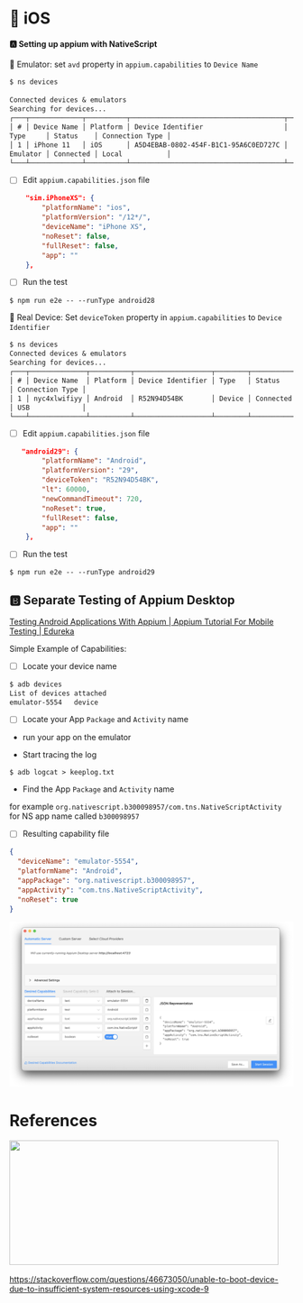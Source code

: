 # :iphone: iOS

#### :a: Setting up appium with NativeScript

:round_pushpin: Emulator: set `avd` property in `appium.capabilities` to `Device Name`

```
$ ns devices

Connected devices & emulators
Searching for devices...
┌───┬─────────────┬──────────┬──────────────────────────────────────┬──────────┬───────────┬─────────────────┐
│ # │ Device Name │ Platform │ Device Identifier                    │ Type     │ Status    │ Connection Type │
│ 1 │ iPhone 11   │ iOS      │ A5D4EBAB-0802-454F-B1C1-95A6C0ED727C │ Emulator │ Connected │ Local           │
└───┴─────────────┴──────────┴──────────────────────────────────────┴──────────┴───────────┴─────────────────┘
```

- [ ] Edit `appium.capabilities.json` file

```json
    "sim.iPhoneXS": {
        "platformName": "ios",
        "platformVersion": "/12*/",
        "deviceName": "iPhone XS",
        "noReset": false,
        "fullReset": false,
        "app": ""
    },
```

- [ ] Run the test

```
$ npm run e2e -- --runType android28
```

:round_pushpin: Real Device: Set `deviceToken` property in `appium.capabilities` to `Device Identifier`

```
$ ns devices
Connected devices & emulators
Searching for devices...
┌───┬──────────────┬──────────┬───────────────────┬────────┬───────────┬─────────────────┐
│ # │ Device Name  │ Platform │ Device Identifier │ Type   │ Status    │ Connection Type │
│ 1 │ nyc4xlwifiyy │ Android  │ R52N94D54BK       │ Device │ Connected │ USB             │
└───┴──────────────┴──────────┴───────────────────┴────────┴───────────┴─────────────────┘
```

- [ ] Edit `appium.capabilities.json` file

```json
   "android29": {
        "platformName": "Android",
        "platformVersion": "29",
        "deviceToken": "R52N94D54BK",
        "lt": 60000,
        "newCommandTimeout": 720,
        "noReset": true,
        "fullReset": false,
        "app": ""
    },
```

- [ ] Run the test

```
$ npm run e2e -- --runType android29
```

## :b: Separate Testing of Appium Desktop

[Testing Android Applications With Appium | Appium Tutorial For Mobile Testing | Edureka](https://www.youtube.com/watch?v=i1tQ1pjEFWw)

Simple Example of Capabilities:

- [ ] Locate your device name

```
$ adb devices
List of devices attached
emulator-5554	device
```

- [ ] Locate your App `Package` and `Activity` name

* run your app on the emulator

* Start tracing the log

```
$ adb logcat > keeplog.txt
```

* Find the App `Package` and `Activity` name

for example `org.nativescript.b300098957/com.tns.NativeScriptActivity` for NS app name called `b300098957`

- [ ] Resulting capability file

```json
{
  "deviceName": "emulator-5554",
  "platformName": "Android",
  "appPackage": "org.nativescript.b300098957",
  "appActivity": "com.tns.NativeScriptActivity",
  "noReset": true
}
```

![image](../images/appium-server.png)

# References

<img src="https://i.stack.imgur.com/f78Go.png" width="477" height="221"></img>

https://stackoverflow.com/questions/46673050/unable-to-boot-device-due-to-insufficient-system-resources-using-xcode-9
